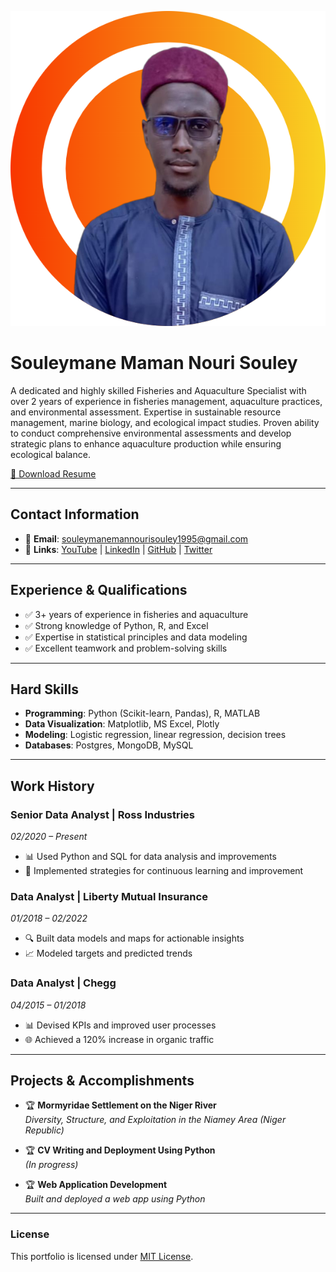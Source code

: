![Profile Picture](assets/profile-pic.png)

# Souleymane Maman Nouri Souley

A dedicated and highly skilled Fisheries and Aquaculture Specialist with over 2 years of experience in fisheries management, aquaculture practices, and environmental assessment. Expertise in sustainable resource management, marine biology, and ecological impact studies. Proven ability to conduct comprehensive environmental assessments and develop strategic plans to enhance aquaculture production while ensuring ecological balance.

[📄 Download Resume](resume.pdf)

---

## Contact Information
- 📧 **Email**: souleymanemannourisouley1995@gmail.com  
- 🔗 **Links**: [YouTube](#) | [LinkedIn](#) | [GitHub](#) | [Twitter](#)

---

## Experience & Qualifications
- ✅ 3+ years of experience in fisheries and aquaculture
- ✅ Strong knowledge of Python, R, and Excel
- ✅ Expertise in statistical principles and data modeling
- ✅ Excellent teamwork and problem-solving skills

---

## Hard Skills
- **Programming**: Python (Scikit-learn, Pandas), R, MATLAB  
- **Data Visualization**: Matplotlib, MS Excel, Plotly  
- **Modeling**: Logistic regression, linear regression, decision trees  
- **Databases**: Postgres, MongoDB, MySQL  

---

## Work History
### **Senior Data Analyst | Ross Industries**
*02/2020 – Present*  
- 📊 Used Python and SQL for data analysis and improvements  
- 🚀 Implemented strategies for continuous learning and improvement  

### **Data Analyst | Liberty Mutual Insurance**
*01/2018 – 02/2022*  
- 🔍 Built data models and maps for actionable insights  
- 📈 Modeled targets and predicted trends  

### **Data Analyst | Chegg**
*04/2015 – 01/2018*  
- 📊 Devised KPIs and improved user processes  
- 🌐 Achieved a 120% increase in organic traffic  

---

## Projects & Accomplishments
- 🏆 **Mormyridae Settlement on the Niger River**  
  *Diversity, Structure, and Exploitation in the Niamey Area (Niger Republic)*  

- 🏆 **CV Writing and Deployment Using Python**  
  *(In progress)*  

- 🏆 **Web Application Development**  
  *Built and deployed a web app using Python*  

---

### License
This portfolio is licensed under [MIT License](LICENSE).

